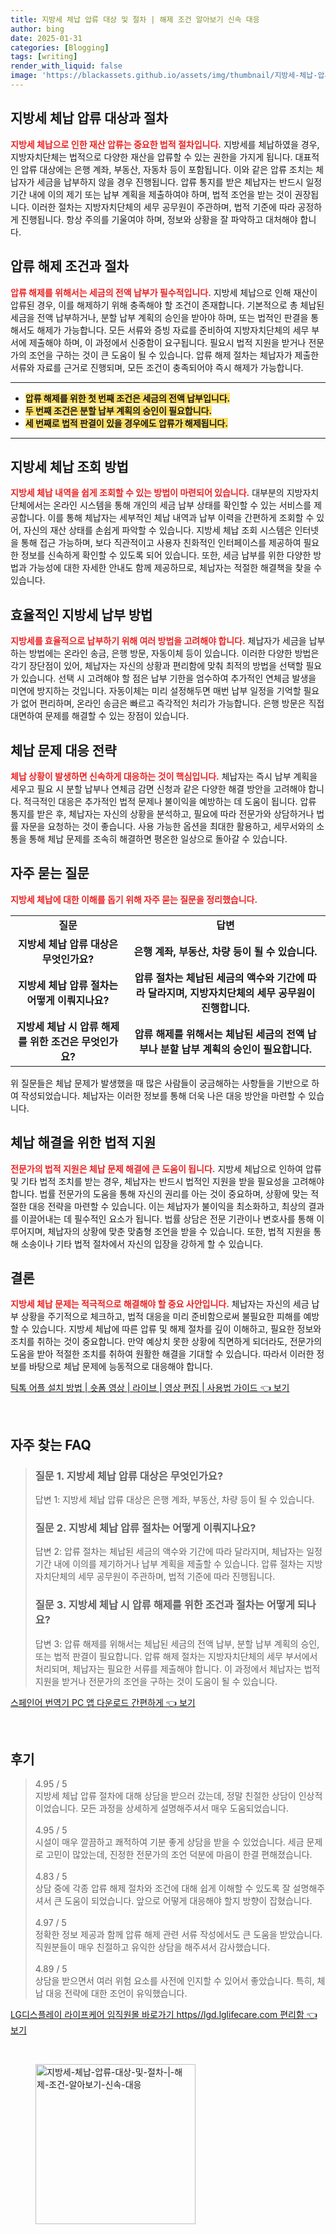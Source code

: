 ```yaml
---
title: 지방세 체납 압류 대상 및 절차 | 해제 조건 알아보기 신속 대응
author: bing
date: 2025-01-31
categories: [Blogging]
tags: [writing]
render_with_liquid: false
image: 'https://blackassets.github.io/assets/img/thumbnail/지방세-체납-압류-대상-및-절차-|-해제-조건-알아보기-신속-대응.webp'
---
```



<h2 id='지방세 체납 압류 대상과 절차'>지방세 체납 압류 대상과 절차</h2>

<p><b><span style="color: #ee2323;">지방세 체납으로 인한 재산 압류는 중요한 법적 절차입니다.</span></b> 지방세를 체납하였을 경우, 지방자치단체는 법적으로 다양한 재산을 압류할 수 있는 권한을 가지게 됩니다. 대표적인 압류 대상에는 은행 계좌, 부동산, 자동차 등이 포함됩니다. 이와 같은 압류 조치는 체납자가 세금을 납부하지 않을 경우 진행됩니다. 압류 통지를 받은 체납자는 반드시 일정 기간 내에 이의 제기 또는 납부 계획을 제출하여야 하며, 법적 조언을 받는 것이 권장됩니다. 이러한 절차는 지방자치단체의 세무 공무원이 주관하며, 법적 기준에 따라 공정하게 진행됩니다. 항상 주의를 기울여야 하며, 정보와 상황을 잘 파악하고 대처해야 합니다.</p>

<h2 id='압류 해제 조건과 절차'>압류 해제 조건과 절차</h2>

<p><b><span style="color: #ee2323;">압류 해제를 위해서는 세금의 전액 납부가 필수적입니다.</span></b> 지방세 체납으로 인해 재산이 압류된 경우, 이를 해제하기 위해 충족해야 할 조건이 존재합니다. 기본적으로 총 체납된 세금을 전액 납부하거나, 분할 납부 계획의 승인을 받아야 하며, 또는 법적인 판결을 통해서도 해제가 가능합니다. 모든 서류와 증빙 자료를 준비하여 지방자치단체의 세무 부서에 제출해야 하며, 이 과정에서 신중함이 요구됩니다. 필요시 법적 지원을 받거나 전문가의 조언을 구하는 것이 큰 도움이 될 수 있습니다. 압류 해제 절차는 체납자가 제출한 서류와 자료를 근거로 진행되며, 모든 조건이 충족되어야 즉시 해제가 가능합니다.</p>

<hr />

<ul>
    <li><b><span style="background-color: #ffe066;">압류 해제를 위한 첫 번째 조건은 세금의 전액 납부입니다.</span></b></li>
    <li><b><span style="background-color: #ffe066;">두 번째 조건은 분할 납부 계획의 승인이 필요합니다.</span></b></li>
    <li><b><span style="background-color: #ffe066;">세 번째로 법적 판결이 있을 경우에도 압류가 해제됩니다.</span></b></li>
</ul>

<hr />

<h2 id='지방세 체납 조회 방법'>지방세 체납 조회 방법</h2>

<p><b><span style="color: #ee2323;">지방세 체납 내역을 쉽게 조회할 수 있는 방법이 마련되어 있습니다.</span></b> 대부분의 지방자치단체에서는 온라인 시스템을 통해 개인의 세금 납부 상태를 확인할 수 있는 서비스를 제공합니다. 이를 통해 체납자는 세부적인 체납 내역과 납부 이력을 간편하게 조회할 수 있어, 자신의 재산 상태를 손쉽게 파악할 수 있습니다. 지방세 체납 조회 시스템은 인터넷을 통해 접근 가능하며, 보다 직관적이고 사용자 친화적인 인터페이스를 제공하여 필요한 정보를 신속하게 확인할 수 있도록 되어 있습니다. 또한, 세금 납부를 위한 다양한 방법과 가능성에 대한 자세한 안내도 함께 제공하므로, 체납자는 적절한 해결책을 찾을 수 있습니다.</p>

<h2 id='효율적인 지방세 납부 방법'>효율적인 지방세 납부 방법</h2>

<p><b><span style="color: #ee2323;">지방세를 효율적으로 납부하기 위해 여러 방법을 고려해야 합니다.</span></b> 체납자가 세금을 납부하는 방법에는 온라인 송금, 은행 방문, 자동이체 등이 있습니다. 이러한 다양한 방법은 각기 장단점이 있어, 체납자는 자신의 상황과 편리함에 맞춰 최적의 방법을 선택할 필요가 있습니다. 선택 시 고려해야 할 점은 납부 기한을 엄수하여 추가적인 연체금 발생을 미연에 방지하는 것입니다. 자동이체는 미리 설정해두면 매번 납부 일정을 기억할 필요가 없어 편리하며, 온라인 송금은 빠르고 즉각적인 처리가 가능합니다. 은행 방문은 직접 대면하여 문제를 해결할 수 있는 장점이 있습니다.</p>

<h2 id='체납 문제 대응 전략'>체납 문제 대응 전략</h2>

<p><b><span style="color: #ee2323;">체납 상황이 발생하면 신속하게 대응하는 것이 핵심입니다.</span></b> 체납자는 즉시 납부 계획을 세우고 필요 시 분할 납부나 연체금 감면 신청과 같은 다양한 해결 방안을 고려해야 합니다. 적극적인 대응은 추가적인 법적 문제나 불이익을 예방하는 데 도움이 됩니다. 압류 통지를 받은 후, 체납자는 자신의 상황을 분석하고, 필요에 따라 전문가와 상담하거나 법률 자문을 요청하는 것이 좋습니다. 사용 가능한 옵션을 최대한 활용하고, 세무서와의 소통을 통해 체납 문제를 조속히 해결하면 평온한 일상으로 돌아갈 수 있습니다.</p>

<h2 id='자주 묻는 질문'>자주 묻는 질문</h2>

<p><b><span style="color: #ee2323;">지방세 체납에 대한 이해를 돕기 위해 자주 묻는 질문을 정리했습니다.</span></b></p>

<table>
    <tr>
        <td style="text-align: center; height: 17px;"><b>질문</b></td>
        <td style="text-align: center; height: 17px;"><b>답변</b></td>
    </tr>
    <tr>
        <td style="text-align: center; height: 17px;"><b>지방세 체납 압류 대상은 무엇인가요?</b></td>
        <td style="text-align: center; height: 17px;"><b>은행 계좌, 부동산, 차량 등이 될 수 있습니다.</b></td>
    </tr>
    <tr>
        <td style="text-align: center; height: 17px;"><b>지방세 체납 압류 절차는 어떻게 이뤄지나요?</b></td>
        <td style="text-align: center; height: 17px;"><b>압류 절차는 체납된 세금의 액수와 기간에 따라 달라지며, 지방자치단체의 세무 공무원이 진행합니다.</b></td>
    </tr>
    <tr>
        <td style="text-align: center; height: 17px;"><b>지방세 체납 시 압류 해제를 위한 조건은 무엇인가요?</b></td>
        <td style="text-align: center; height: 17px;"><b>압류 해제를 위해서는 체납된 세금의 전액 납부나 분할 납부 계획의 승인이 필요합니다.</b></td>
    </tr>
</table>

<p>위 질문들은 체납 문제가 발생했을 때 많은 사람들이 궁금해하는 사항들을 기반으로 하여 작성되었습니다. 체납자는 이러한 정보를 통해 더욱 나은 대응 방안을 마련할 수 있습니다.</p>

<h2 id='체납 해결을 위한 법적 지원'>체납 해결을 위한 법적 지원</h2>

<p><b><span style="color: #ee2323;">전문가의 법적 지원은 체납 문제 해결에 큰 도움이 됩니다.</span></b> 지방세 체납으로 인하여 압류 및 기타 법적 조치를 받는 경우, 체납자는 반드시 법적인 지원을 받을 필요성을 고려해야 합니다. 법률 전문가의 도움을 통해 자신의 권리를 아는 것이 중요하며, 상황에 맞는 적절한 대응 전략을 마련할 수 있습니다. 이는 체납자가 불이익을 최소화하고, 최상의 결과를 이끌어내는 데 필수적인 요소가 됩니다. 법률 상담은 전문 기관이나 변호사를 통해 이루어지며, 체납자의 상황에 맞춘 맞춤형 조언을 받을 수 있습니다. 또한, 법적 지원을 통해 소송이나 기타 법적 절차에서 자신의 입장을 강하게 할 수 있습니다.</p>

<h2 id='결론'>결론</h2>

<p><b><span style="color: #ee2323;">지방세 체납 문제는 적극적으로 해결해야 할 중요 사안입니다.</span></b> 체납자는 자신의 세금 납부 상황을 주기적으로 체크하고, 법적 대응을 미리 준비함으로써 불필요한 피해를 예방할 수 있습니다. 지방세 체납에 따른 압류 및 해제 절차를 깊이 이해하고, 필요한 정보와 조치를 취하는 것이 중요합니다. 만약 예상치 못한 상황에 직면하게 되더라도, 전문가의 도움을 받아 적절한 조치를 취하여 원활한 해결을 기대할 수 있습니다. 따라서 이러한 정보를 바탕으로 체납 문제에 능동적으로 대응해야 합니다.</p>


<p><a class="click-button" title="틱톡 어플 설치 방법 | 숏폼 영상 | 라이브 | 영상 편집 | 사용법 가이드" href="https://blackassets.github.io/posts/%ED%8B%B1%ED%86%A1-%EC%96%B4%ED%94%8C-%EC%84%A4%EC%B9%98-%EB%B0%A9%EB%B2%95-%EC%88%8F%ED%8F%BC-%EC%98%81%EC%83%81-%EB%9D%BC%EC%9D%B4%EB%B8%8C-%EC%98%81%EC%83%81-%ED%8E%B8%EC%A7%91-%EC%82%AC%EC%9A%A9%EB%B2%95-%EA%B0%80%EC%9D%B4%EB%93%9C/" rel="dofollow">틱톡 어플 설치 방법 | 숏폼 영상 | 라이브 | 영상 편집 | 사용법 가이드 👈 보기</a></p><br>
<h2 id='자주_찾는_FAQ'>자주 찾는 FAQ</h2>
<div itemscope="" itemtype="https://schema.org/FAQPage"> 
<blockquote> 
<div itemscope="" itemprop="mainEntity" itemtype="https://schema.org/Question"> 
<h3 itemprop="name">질문 1. 지방세 체납 압류 대상은 무엇인가요?</h3> 
<div itemscope="" itemprop="acceptedAnswer" itemtype="https://schema.org/Answer"> 
<span itemprop="text"> <p>답변 1: 지방세 체납 압류 대상은 은행 계좌, 부동산, 차량 등이 될 수 있습니다.</p> </span> 
</div> 
</div> 

<div itemscope="" itemprop="mainEntity" itemtype="https://schema.org/Question"> 
<h3 itemprop="name">질문 2. 지방세 체납 압류 절차는 어떻게 이뤄지나요?</h3> 
<div itemscope="" itemprop="acceptedAnswer" itemtype="https://schema.org/Answer"> 
<span itemprop="text"> <p>답변 2: 압류 절차는 체납된 세금의 액수와 기간에 따라 달라지며, 체납자는 일정 기간 내에 이의를 제기하거나 납부 계획을 제출할 수 있습니다. 압류 절차는 지방자치단체의 세무 공무원이 주관하며, 법적 기준에 따라 진행됩니다.</p> </span> 
</div> 
</div> 

<div itemscope="" itemprop="mainEntity" itemtype="https://schema.org/Question"> 
<h3 itemprop="name">질문 3. 지방세 체납 시 압류 해제를 위한 조건과 절차는 어떻게 되나요?</h3> 
<div itemscope="" itemprop="acceptedAnswer" itemtype="https://schema.org/Answer"> 
<span itemprop="text"> <p>답변 3: 압류 해제를 위해서는 체납된 세금의 전액 납부, 분할 납부 계획의 승인, 또는 법적 판결이 필요합니다. 압류 해제 절차는 지방자치단체의 세무 부서에서 처리되며, 체납자는 필요한 서류를 제출해야 합니다. 이 과정에서 체납자는 법적 지원을 받거나 전문가의 조언을 구하는 것이 도움이 될 수 있습니다.</p> </span> 
</div> 
</div> 
</blockquote> 
</div>
<p><a class="click-button" title="스페인어 번역기 PC 앱 다운로드 간편하게" href="https://blackassets.github.io/posts/%EC%8A%A4%ED%8E%98%EC%9D%B8%EC%96%B4-%EB%B2%88%EC%97%AD%EA%B8%B0-PC-%EC%95%B1-%EB%8B%A4%EC%9A%B4%EB%A1%9C%EB%93%9C-%EA%B0%84%ED%8E%B8%ED%95%98%EA%B2%8C/" rel="dofollow">스페인어 번역기 PC 앱 다운로드 간편하게 👈 보기</a></p><br>
<h2 id='후기'>후기</h2>
<div itemscope itemtype="https://schema.org/Product">
  <blockquote>
  <div itemprop="review" itemscope itemtype="https://schema.org/Review">
      <div itemprop="reviewRating" itemscope itemtype="https://schema.org/Rating"> <span itemprop="ratingValue">4.95</span> / <span itemprop="bestRating">5</span> </div>
      <span itemprop="reviewBody">지방세 체납 압류 절차에 대해 상담을 받으러 갔는데, 정말 친절한 상담이 인상적이었습니다. 모든 과정을 상세하게 설명해주셔서 매우 도움되었습니다.</span>
  </div>
  <br>
  <div itemprop="review" itemscope itemtype="https://schema.org/Review">
      <div itemprop="reviewRating" itemscope itemtype="https://schema.org/Rating"> <span itemprop="ratingValue">4.95</span> / <span itemprop="bestRating">5</span> </div>
      <span itemprop="reviewBody">시설이 매우 깔끔하고 쾌적하여 기분 좋게 상담을 받을 수 있었습니다. 세금 문제로 고민이 많았는데, 진정한 전문가의 조언 덕분에 마음이 한결 편해졌습니다.</span>
  </div>
  <br>
  <div itemprop="review" itemscope itemtype="https://schema.org/Review">
      <div itemprop="reviewRating" itemscope itemtype="https://schema.org/Rating"> <span itemprop="ratingValue">4.83</span> / <span itemprop="bestRating">5</span> </div>
      <span itemprop="reviewBody">상담 중에 각종 압류 해제 절차와 조건에 대해 쉽게 이해할 수 있도록 잘 설명해주셔서 큰 도움이 되었습니다. 앞으로 어떻게 대응해야 할지 방향이 잡혔습니다.</span>
  </div>
  <br>
  <div itemprop="review" itemscope itemtype="https://schema.org/Review">
      <div itemprop="reviewRating" itemscope itemtype="https://schema.org/Rating"> <span itemprop="ratingValue">4.97</span> / <span itemprop="bestRating">5</span> </div>
      <span itemprop="reviewBody">정확한 정보 제공과 함께 압류 해제 관련 서류 작성에서도 큰 도움을 받았습니다. 직원분들이 매우 친절하고 유익한 상담을 해주셔서 감사했습니다.</span>
  </div>
  <br>
  <div itemprop="review" itemscope itemtype="https://schema.org/Review">
      <div itemprop="reviewRating" itemscope itemtype="https://schema.org/Rating"> <span itemprop="ratingValue">4.89</span> / <span itemprop="bestRating">5</span> </div>
      <span itemprop="reviewBody">상담을 받으면서 여러 위험 요소를 사전에 인지할 수 있어서 좋았습니다. 특히, 체납 대응 전략에 대한 조언이 유익했습니다.</span>
  </div>
  </blockquote>
</div>
<p><a class="click-button" title="LG디스플레이 라이프케어 임직원몰 바로가기 https//lgd.lglifecare.com 편리함" href="https://blackassets.github.io/posts/LG%EB%94%94%EC%8A%A4%ED%94%8C%EB%A0%88%EC%9D%B4-%EB%9D%BC%EC%9D%B4%ED%94%84%EC%BC%80%EC%96%B4-%EC%9E%84%EC%A7%81%EC%9B%90%EB%AA%B0-%EB%B0%94%EB%A1%9C%EA%B0%80%EA%B8%B0-httpslgd.lglifecare.com-%ED%8E%B8%EB%A6%AC%ED%95%A8/" rel="dofollow">LG디스플레이 라이프케어 임직원몰 바로가기 https//lgd.lglifecare.com 편리함 👈 보기</a></p><br>
<figure class="image"><img src="https://blackassets.github.io/assets/img/thumbnail/지방세-체납-압류-대상-및-절차-|-해제-조건-알아보기-신속-대응.webp" alt="지방세-체납-압류-대상-및-절차-|-해제-조건-알아보기-신속-대응" width="256" height="256"></figure>